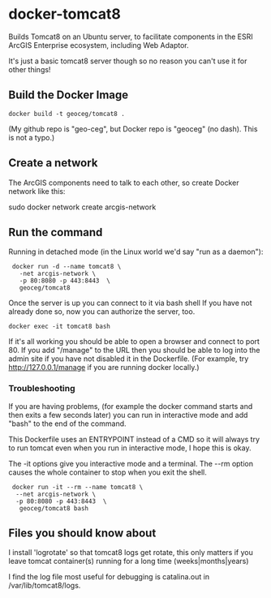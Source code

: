# docker-tomcat8
Builds Tomcat8 on an Ubuntu server, to facilitate
components in the ESRI ArcGIS Enterprise ecosystem,
including Web Adaptor.

It's just a basic tomcat8 server though so no reason you can't use it for other things!

## Build the Docker Image

 ```
 docker build -t geoceg/tomcat8 .
 ```
(My github repo is "geo-ceg", but Docker repo is "geoceg" (no dash). This is not a typo.)

## Create a network

The ArcGIS components need to talk to each other, so create Docker network like this:

 sudo docker network create arcgis-network

## Run the command

Running in detached mode (in the Linux world we'd say "run as a daemon"):
```
 docker run -d --name tomcat8 \
   -net arcgis-network \
   -p 80:8080 -p 443:8443  \
   geoceg/tomcat8
```
Once the server is up you can connect to it via bash shell
If you have not already done so, now you can authorize the server, too.
 ```
 docker exec -it tomcat8 bash 
 ```

If it's all working you should be able to open a browser and connect
to port 80.  If you add "/manage" to the URL then you should be able
to log into the admin site if you have not disabled it in the
Dockerfile. (For example, try http://127.0.0.1/manage if you are running
docker locally.)

### Troubleshooting

If you are having problems, (for example the docker command starts and
then exits a few seconds later) you can run in interactive mode
and add "bash" to the end of the command.

This Dockerfile uses an ENTRYPOINT instead of a CMD so it will always
try to run tomcat even when you run in interactive mode, I hope this
is okay.

The -it options give you interactive mode and a terminal. The --rm option
causes the whole container to stop when you exit the shell.

```
 docker run -it --rm --name tomcat8 \
  --net arcgis-network \
  -p 80:8080 -p 443:8443  \
   geoceg/tomcat8 bash
```

## Files you should know about

I install 'logrotate' so that tomcat8 logs get rotate, this only matters if you leave tomcat container(s)
running for a long time (weeks|months|years)

I find the log file most useful for debugging is catalina.out in /var/lib/tomcat8/logs.

